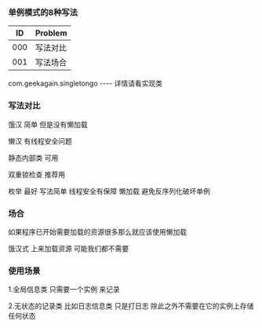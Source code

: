 ### 单例模式的8种写法
| ID | Problem  
| --- | ---   |
| 000 |写法对比 | 
| 001 |写法场合 | 



 com.geekagain.singletongo  ----  详情请看实现类
 
 ### 写法对比
 
 饿汉 简单 但是没有懒加载
 
 懒汉 有线程安全问题
 
 静态内部类 可用
 
 双重锁检查 推荐用
 
 枚举 最好 写法简单 线程安全有保障 懒加载 避免反序列化破坏单例
 
 ### 场合 
 
 如果程序已开始需要加载的资源很多那么就应该使用懒加载
 
 饿汉式 上来加载资源 可能我们都不需要 
  
 ### 使用场景
 
 1.全局信息类 只需要一个实例 来记录 
 
 2.无状态的记录类 比如日志信息类 只是打日志 除此之外不需要在它的实例上存储任何状态 
 
 